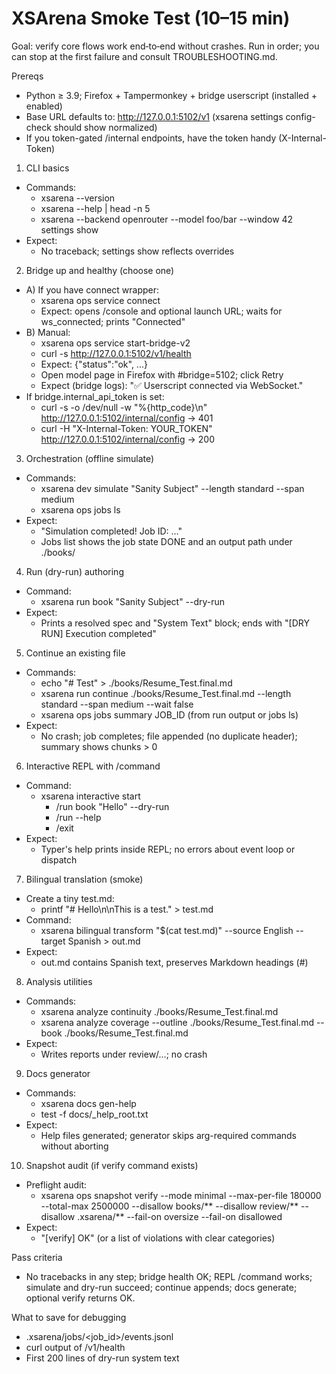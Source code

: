 # XSArena Smoke Test (10–15 min)

Goal: verify core flows work end‑to‑end without crashes. Run in order; you can stop at the first failure and consult TROUBLESHOOTING.md.

Prereqs
- Python ≥ 3.9; Firefox + Tampermonkey + bridge userscript (installed + enabled)
- Base URL defaults to: http://127.0.0.1:5102/v1 (xsarena settings config-check should show normalized)
- If you token-gated /internal endpoints, have the token handy (X-Internal-Token)

1) CLI basics
- Commands:
  - xsarena --version
  - xsarena --help | head -n 5
  - xsarena --backend openrouter --model foo/bar --window 42 settings show
- Expect:
  - No traceback; settings show reflects overrides

2) Bridge up and healthy (choose one)
- A) If you have connect wrapper:
  - xsarena ops service connect
  - Expect: opens /console and optional launch URL; waits for ws_connected; prints "Connected"
- B) Manual:
  - xsarena ops service start-bridge-v2
  - curl -s http://127.0.0.1:5102/v1/health
  - Expect: {"status":"ok", ...}
  - Open model page in Firefox with #bridge=5102; click Retry
  - Expect (bridge logs): "✅ Userscript connected via WebSocket."
- If bridge.internal_api_token is set:
  - curl -s -o /dev/null -w "%{http_code}\n" http://127.0.0.1:5102/internal/config → 401
  - curl -H "X-Internal-Token: YOUR_TOKEN" http://127.0.0.1:5102/internal/config → 200

3) Orchestration (offline simulate)
- Commands:
  - xsarena dev simulate "Sanity Subject" --length standard --span medium
  - xsarena ops jobs ls
- Expect:
  - "Simulation completed! Job ID: …"
  - Jobs list shows the job state DONE and an output path under ./books/

4) Run (dry-run) authoring
- Command:
  - xsarena run book "Sanity Subject" --dry-run
- Expect:
  - Prints a resolved spec and "System Text" block; ends with "[DRY RUN] Execution completed"

5) Continue an existing file
- Commands:
  - echo "# Test" > ./books/Resume_Test.final.md
  - xsarena run continue ./books/Resume_Test.final.md --length standard --span medium --wait false
  - xsarena ops jobs summary JOB_ID (from run output or jobs ls)
- Expect:
  - No crash; job completes; file appended (no duplicate header); summary shows chunks > 0

6) Interactive REPL with /command
- Command:
  - xsarena interactive start
    - /run book "Hello" --dry-run
    - /run --help
    - /exit
- Expect:
  - Typer's help prints inside REPL; no errors about event loop or dispatch

7) Bilingual translation (smoke)
- Create a tiny test.md:
  - printf "# Hello\n\nThis is a test." > test.md
- Command:
  - xsarena bilingual transform "$(cat test.md)" --source English --target Spanish > out.md
- Expect:
  - out.md contains Spanish text, preserves Markdown headings (#)

8) Analysis utilities
- Commands:
  - xsarena analyze continuity ./books/Resume_Test.final.md
  - xsarena analyze coverage --outline ./books/Resume_Test.final.md --book ./books/Resume_Test.final.md
- Expect:
  - Writes reports under review/…; no crash

9) Docs generator
- Commands:
  - xsarena docs gen-help
  - test -f docs/_help_root.txt
- Expect:
  - Help files generated; generator skips arg-required commands without aborting

10) Snapshot audit (if verify command exists)
- Preflight audit:
  - xsarena ops snapshot verify --mode minimal --max-per-file 180000 --total-max 2500000 --disallow books/** --disallow review/** --disallow .xsarena/** --fail-on oversize --fail-on disallowed
- Expect:
  - "[verify] OK" (or a list of violations with clear categories)

Pass criteria
- No tracebacks in any step; bridge health OK; REPL /command works; simulate and dry-run succeed; continue appends; docs generate; optional verify returns OK.

What to save for debugging
- .xsarena/jobs/<job_id>/events.jsonl
- curl output of /v1/health
- First 200 lines of dry-run system text
